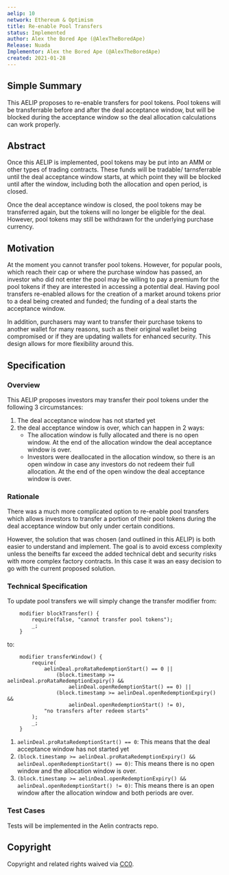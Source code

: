 ```yaml
---
aelip: 10
network: Ethereum & Optimism
title: Re-enable Pool Transfers
status: Implemented
author: Alex the Bored Ape (@AlexTheBoredApe)
Release: Nuada
Implementor: Alex the Bored Ape (@AlexTheBoredApe)
created: 2021-01-28
---
```


## Simple Summary

<!--"If you can't explain it simply, you don't understand it well enough." Simply describe the outcome the proposed changes intends to achieve. This should be non-technical and accessible to a casual community member.-->

This AELIP proposes to re-enable transfers for pool tokens. Pool tokens will be transferrable before and after the deal acceptance window, but will be blocked during the acceptance window so the deal allocation calculations can work properly.

## Abstract

<!--A short (~200 word) description of the proposed change, the abstract should clearly describe the proposed change. This is what *will* be done if the AELIP is implemented, not *why* it should be done or *how* it will be done. If the AELIP proposes deploying a new contract, write, "we propose to deploy a new contract that will do x".-->

Once this AELIP is implemented, pool tokens may be put into an AMM or other types of trading contracts. These funds will be tradable/ tarnsferrable until the deal acceptance window starts, at which point they will be blocked until after the window, including both the allocation and open period, is closed.

Once the deal acceptance window is closed, the pool tokens may be transferred again, but the tokens will no longer be eligible for the deal. However, pool tokens may still be withdrawn for the underlying purchase currency.

## Motivation

<!--This is the problem statement. This is the *why* of the AELIP. It should clearly explain *why* the current state of the protocol is inadequate.  It is critical that you explain *why* the change is needed, if the AELIP proposes changing how something is calculated, you must address *why* the current calculation is inaccurate or wrong. This is not the place to describe how the AELIP will address the issue!-->

At the moment you cannot transfer pool tokens. However, for popular pools, which reach their cap or where the purchase window has passed, an investor who did not enter the pool may be willing to pay a premium for the pool tokens if they are interested in accessing a potential deal. Having pool transfers re-enabled allows for the creation of a market around tokens prior to a deal being created and funded; the funding of a deal starts the acceptance window.

In addition, purchasers may want to transfer their purchase tokens to another wallet for many reasons, such as their original wallet being compromised or if they are updating wallets for enhanced security. This design allows for more flexibility around this.

## Specification

<!--The specification should describe the syntax and semantics of any new feature, there are five sections
1. Overview
2. Rationale
3. Technical Specification
4. Test Cases
5. Configurable Values
-->

### Overview

<!--This is a high-level overview of *how* the AELIP will solve the problem. The overview should clearly describe how the new feature will be implemented.-->

This AELIP proposes investors may transfer their pool tokens under the following 3 circumstances:

1. The deal acceptance window has not started yet
2. the deal acceptance window is over, which can happen in 2 ways:
   - The allocation window is fully allocated and there is no open window. At the end of the allocation window the deal acceptance window is over.
   - Investors were deallocated in the allocation window, so there is an open window in case any investors do not redeem their full allocation. At the end of the open window the deal acceptance window is over.

### Rationale

<!--This is where you explain the reasoning behind how you propose to solve the problem. Why did you propose to implement the change in this way, what were the considerations and trade-offs. The rationale fleshes out what motivated the design and why particular design decisions were made. It should describe alternate designs that were considered and related work. The rationale may also provide evidence of consensus within the community, and should discuss important objections or concerns raised during discussion.-->

There was a much more complicated option to re-enable pool transfers which allows investors to transfer a portion of their pool tokens during the deal acceptance window but only under certain conditions.

However, the solution that was chosen (and outlined in this AELIP) is both easier to understand and implement. The goal is to avoid excess complexity unless the beneifts far exceed the added technical debt and security risks with more complex factory contracts. In this case it was an easy decision to go with the current proposed solution.

### Technical Specification

<!--The technical specification should outline the public API of the changes proposed. That is, changes to any of the interfaces Synthetix currently exposes or the creations of new ones.-->

To update pool transfers we will simply change the transfer modifier from:

```
    modifier blockTransfer() {
        require(false, "cannot transfer pool tokens");
        _;
    }
```

to:

```
    modifier transferWindow() {
        require(
            aelinDeal.proRataRedemptionStart() == 0 ||
                (block.timestamp >= aelinDeal.proRataRedemptionExpiry() &&
                    aelinDeal.openRedemptionStart() == 0) ||
                (block.timestamp >= aelinDeal.openRedemptionExpiry() &&
                    aelinDeal.openRedemptionStart() != 0),
            "no transfers after redeem starts"
        );
        _;
    }
```

1. `aelinDeal.proRataRedemptionStart() == 0`: This means that the deal acceptance window has not started yet
2. `(block.timestamp >= aelinDeal.proRataRedemptionExpiry() && aelinDeal.openRedemptionStart() == 0)`: This means there is no open window and the allocation window is over.
3. `(block.timestamp >= aelinDeal.openRedemptionExpiry() && aelinDeal.openRedemptionStart() != 0)`: This means there is an open window after the allocation window and both periods are over.

### Test Cases

<!--Test cases for an implementation are mandatory for AELIPs but can be included with the implementation..-->

Tests will be implemented in the Aelin contracts repo.

## Copyright

Copyright and related rights waived via [CC0](https://creativecommons.org/publicdomain/zero/1.0/).
